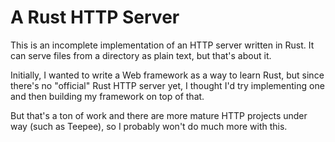 # A Rust HTTP Server

This is an incomplete implementation of an HTTP server written in Rust. It can
serve files from a directory as plain text, but that's about it.

Initially, I wanted to write a Web framework as a way to learn Rust, but since
there's no "official" Rust HTTP server yet, I thought I'd try implementing one
and then building my framework on top of that.

But that's a ton of work and there are more mature HTTP projects under way
(such as Teepee), so I probably won't do much more with this.
